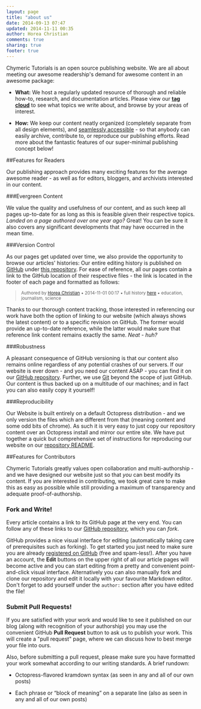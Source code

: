 ```yaml
---
layout: page
title: "about us"
date: 2014-09-13 07:47
updated: 2014-11-11 00:35
author: Horea Christian
comments: true
sharing: true
footer: true
---
```


Chymeric Tutorials is an open source publishing website. We are all about meeting our awesome readership's demand for awesome content in an awesome package:

* **What:** We host a regularly updated resource of thorough and reliable how-to, research, and documentation articles. Please view our [**tag cloud**](http://chymeric.eu/blog/categories/) to see what topics we write about, and browse by your areas of interest.

* **How:** We keep our content neatly organized (completely separate from all design elements), and [seamlessly accessible](https://github.com/TheChymera/chymeric_tutorials/tree/master/source/_posts) - so that anybody can easily archive, contribute to, or reproduce our publishing efforts. Read more about the fantastic features of our super-minimal publishing concept below!

##Features for Readers

Our publishing approach provides many exciting features for the average awesome reader - as well as for editors, bloggers, and archivists interested in our content.

###Evergreen Content

We value the quality and usefulness of our content, and as such keep all pages up-to-date for as long as this is feasible given their respective topics.
*Landed on a page authored over one year ago?*
Great! You can be sure it also covers any significant developments that may have occurred in the mean time.

###Version Control

As our pages get updated over time, we also provide the opportunity to browse our articles' histories:
Our entire editing history is published on [GitHub](http://en.m.wikipedia.org/wiki/GitHub) under [this repository](https://github.com/TheChymera/chymeric_tutorials).
For ease of reference, all our pages contain a link to the GitHub location of their respective files - the link is located in the footer of each page and formatted as follows:

> <small>Authored by [Horea Christian](https://plus.google.com/117525803180879614771/posts) &bull; 2014-11-01 00:17 &bull; full history [here](https://github.com/TheChymera/chymeric_tutorials/blob/master/source/about/index.markdown) &bull; education, journalism, science</small>

Thanks to our thorough content tracking, those interested in referencing our work have both the option of linking to our website (which always shows the latest content) or to a specific revision on GitHub.
The former would provide an up-to-date reference, while the latter would make sure that reference link content remains exactly the same.
*Neat - huh?*

###Robustness

A pleasant consequence of GitHub versioning is that our content also remains online regardless of any potential crashes of our servers.
If our website is ever down - and you need our content ASAP - you can find it on our [GitHub repository](https://github.com/TheChymera/chymeric_tutorials).
Further, we use [Git](http://en.m.wikipedia.org/wiki/Git_(software)) beyond the scope of just GitHub.
Our content is thus backed up on a multitude of our machines; and in fact you can also easily copy it yourself!

###Reproducibility

Our Website is built entirely on a default Octopress distribution - and we only version the files which are different from that (meaning content and some odd bits of chrome).
As such it is very easy to just copy our repository content over an Octopress install and mirror our entire site.
We have put together a quick but comprehensive set of instructions for reproducing our website on our [repository README](https://github.com/TheChymera/chymeric_tutorials#reproduce-this-website).


##Features for Contributors

Chymeric Tutorials greatly values open collaboration and multi-authorship - and we have designed our website just so that *you* can best modify its content.
If you are interested in contributing, we took great care to make this as easy as possible while still providing a maximum of transparency and adequate proof-of-authorship.


### Fork and Write!
Every article contains a link to its GitHub page at the very end.
You can follow any of these links to our [GitHub repository](https://github.com/TheChymera/chymeric_tutorials), which you can *fork*.

GitHub provides a nice visual interface for editing (automatically taking care of prerequisites such as forking).
To get started you just need to make sure you are already [registered on GitHub](https://github.com/) (free and spam-less!).
After you have an account, the **Edit** buttons on the upper right of all our article pages will become active and you can start editing from a pretty and convenient point-and-click visual interface.
Alternatively you can also manually fork and clone our repository and edit it locally with your favourite Markdown editor.
Don't forget to add yourself under the ```author:``` section after you have edited the file!

### Submit Pull Requests!
If you are satisfied with your work and would like to see it published on our blog (along with recognition of your authorship) you may use the convenient GitHub **Pull Request** button to ask us to publish your work.
This will create a "pull request" page, where we can discuss how to best merge your file into ours.

Also, before submitting a pull request, please make sure you have formatted your work somewhat according to our writing standards.
A brief rundown:

* Octopress-flavored kramdown syntax (as seen in any and all of our own posts)

* Each phrase or “block of meaning” on a separate line (also as seen in any and all of our own posts)
